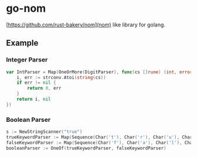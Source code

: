 # go-nom

[https://github.com/rust-bakery/nom](nom) like library for golang.

## Example

### Integer Parser

```go
var IntParser = Map(OneOrMore(DigitParser), func(cs []rune) (int, error) {
	i, err := strconv.Atoi(string(cs))
	if err != nil {
		return 0, err
	}
	return i, nil
})
```

### Boolean Parser

```go
s := NewStringScanner("true")
trueKeywordParser := Map(Sequence(Char('t'), Char('r'), Char('u'), Char('e')), func(_ []rune) (bool, error) { return true, nil })
falseKeywordParser := Map(Sequence(Char('f'), Char('a'), Char('l'), Char('s'), Char('e')), func(_ []rune) (bool, error) { return false, nil })
booleanParser := OneOf(trueKeywordParser, falseKeywordParser)
```
